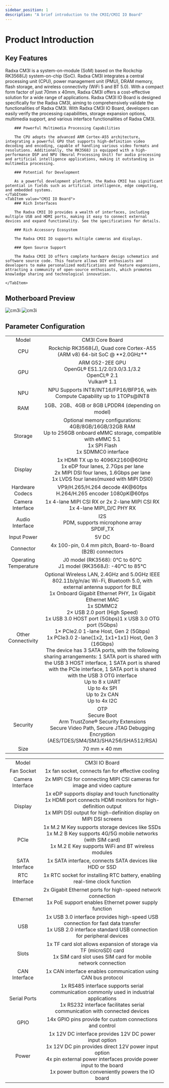 ```yaml
---
sidebar_position: 1
description: "A brief introduction to the CM3I/CM3I IO Board"
---
```


# Product Introduction

## Key Features

<Tabs queryString="model">
    <TabItem value="CM3I Core Board">
        Radxa CM3I is a system-on-module (SoM) based on the Rockchip RK3568(J) system-on-chip (SoC). Radxa CM3I integrates a central processing unit (CPU), power management unit (PMU), DRAM memory, flash storage, and wireless connectivity (WiFi 5 and BT 5.0). With a compact form factor of just 70mm x 40mm, Radxa CM3I offers a cost-effective solution for a wide range of applications.
    </TabItem>
    <TabItem value="CM3I IO Board">
        Radxa CM3I IO Board is designed specifically for the Radxa CM3I, aiming to comprehensively validate the functionalities of Radxa CM3I. With Radxa CM3I IO Board, developers can easily verify the processing capabilities, storage expansion options, multimedia support, and various interface functionalities of Radxa CM3I.
    </TabItem>
</Tabs>

<Tabs queryString="model">
    <TabItem value="CM3I Core Board">
        
        ### Powerful Multimedia Processing Capabilities

        The CPU adopts the advanced ARM Cortex-A55 architecture, integrating a powerful GPU that supports high-definition video decoding and encoding, capable of handling various video formats and resolutions. Additionally, the RK3568J is equipped with a high-performance DSP and NPU (Neural Processing Unit) for audio processing and artificial intelligence applications, making it outstanding in multimedia processing.

        ### Potential for Development

        As a powerful development platform, the Radxa CM3I has significant potential in fields such as artificial intelligence, edge computing, and embedded systems.
    </TabItem>
    <TabItem value="CM3I IO Board">
        ### Rich Interfaces

        The Radxa CM3I IO provides a wealth of interfaces, including multiple USB and HDMI ports, making it easy to connect external devices and expand functionality. See the specifications for details.

        ### Rich Accessory Ecosystem

        The Radxa CM3I IO supports multiple cameras and displays.

        ### Open Source Support

        The Radxa CM3I IO offers complete hardware design schematics and software source code. This feature allows DIY enthusiasts and developers to make personalized modifications and feature expansions, attracting a community of open-source enthusiasts, which promotes knowledge sharing and technological innovation.

    </TabItem>
</Tabs>

## Motherboard Preview

<Tabs queryString="model">
    <TabItem value="CM3I Core Board">
        <img src="/img/cm3i/cm3i-overview.webp" alt="cm3i" style={{ width: "80%" }} />
    </TabItem>
    <TabItem value="CM3I IO Board">
        <img src="/img/cm3i/cm3i-io-overview.webp" alt="cm3i" style={{ width: "80%" }} />
    </TabItem>
</Tabs>

## Parameter Configuration

<Tabs queryString="model">
    <TabItem value="CM3I Core Board">
        <table>
            <tr>
                <td align="center">Model</td>
                <td align="center">CM3I Core Board</td>
            </tr>
            <tr>
                <td align="center">CPU</td>
                <td align="center">Rockchip RK3568(J), Quad core Cortex-A55 (ARM v8) 64-bit SoC @ **2.0GHz**</td>
            </tr>
            <tr>
                <td align="center">GPU</td>
                <td align="center">ARM G52-2EE GPU<br/>OpenGL® ES1.1/2.0/3.0/3.1/3.2<br/>OpenCL® 2.1<br/>Vulkan® 1.1</td>
            </tr>
            <tr>
                <td align="center">NPU</td>
                <td align="center">NPU Supports INT8/INT16/FP16/BFP16, with Compute Capability up to 1TOPs@INT8</td>
            </tr>
            <tr>
                <td align="center">RAM</td>
                <td align="center">1GB、2GB、4GB or 8GB LPDDR4 (depending on model)</td>
            </tr>
            <tr>
                <td align="center">Storage</td>
                <td align="center">Optional memory configurations: 4GB/8GB/16GB/32GB RAM<br/>Up to 256GB onboard eMMC storage, compatible with eMMC 5.1<br/>1x SPI Flash<br/>1x SDMMC0 interface</td>
            </tr>
            <tr>
                <td align="center">Display</td>
                <td align="center">1x HDMI TX up to 4096X2160@60Hz<br/>1x eDP four lanes, 2.7Gps per lane<br/>2x MIPI DSI four lanes, 1.6Gbps per lane<br/>1x LVDS four lanes(muxed with MIPI DSI0)</td>
            </tr>
            <tr>
                <td align="center">Hardware Codecs</td>
                <td align="center">VP9/H.265/H.264 decode 4K@60fps<br/>H.264/H.265 encoder 1080pK@60fps</td>
            </tr>
            <tr>
                <td align="center">Camera Interface</td>
                <td align="center">1x 4-lane MIPI CSI RX or 2x 2-lane MIPI CSI RX<br/>1x 4-lane MIPI_D/C PHY RX</td>
            </tr>
            <tr>
                <td align="center">Audio Interface</td>
                <td align="center">I2S<br/>PDM, supports microphone array<br/>SPDIF_TX</td>
            </tr>
            <tr>
                <td align="center">Input Power</td>
                <td align="center">5V DC</td>
            </tr>
            <tr>
                <td align="center">Connector</td>
                <td align="center">4x 100-pin, 0.4 mm pitch, Board-to-Board (B2B) connectors</td>
            </tr>
            <tr>
                <td align="center">Operating Temperature</td>
                <td align="center">J0 model (RK3568): 0°C to 60°C<br/>J1 model (RK3568J): -40°C to 85°C</td>
            </tr>
            <tr>
                <td align="center">Other Connectivity</td>
                <td align="center">Optional Wireless LAN, 2.4GHz and 5.0GHz IEEE 802.11b/g/n/ac Wi-Fi, Bluetooth 5.0, with external antenna support for BLE<br/>1x Onboard Gigabit Ethernet PHY, 1x Gigabit Ethernet MAC<br/>1x SDMMC2<br/>2× USB 2.0 port (High Speed)<br/>1x USB 3.0 HOST port (5Gbps)1 x USB 3.0 OTG port (5Gbps)<br/>1× PCIe2.0 1-lane Host, Gen 2 (5Gbps)<br/>1x PCIe3.0 2-lane(1x2, 1x1+1x1) Host, Gen 3 (16Gbps)<br/>The device has 3 SATA ports, with the following sharing arrangements: 1 SATA port is shared with the USB 3 HOST interface, 1 SATA port is shared with the PCIe interface, 1 SATA port is shared with the USB 3 OTG interface<br/>Up to 8 x UART<br/>Up to 4x SPI<br/>Up to 2x CAN<br/>Up to 4x I2C<br/></td>
            </tr>
            <tr>
                <td align="center">Security</td>
                <td align="center">OTP<br/>Secure Boot<br/>Arm TrustZone® Security Extensions<br/>Secure Video Path, Secure JTAG Debugging<br/>Encryption (AES/TDES/SM4/SM3/SHA256/SHA512/RSA)</td>
            </tr>
            <tr>
                <td align="center">Size</td>
                <td align="center">70 mm × 40 mm </td>
            </tr>
        </table>
    </TabItem>
    <TabItem value="CM3I IO Board">
        <table>
            <tr>
                <td align="center">Model</td>
                <td align="center">CM3I IO Board</td>
            </tr>
            <tr>
                <td align="center">Fan Socket</td>
                <td align="center">1x fan socket, connects fan for effective cooling</td>
            </tr>
            <tr>
                <td align="center">Camera Interface</td>
                <td align="center">2x MIPI CSI for connecting MIPI CSI cameras for image and video capture</td>
            </tr>
            <tr>
                <td align="center">Display</td>
                <td align="center">1x eDP supports display and touch functionality<br/>1x HDMI port connects HDMI monitors for high-definition output<br/>1x MIPI DSI output for high-definition display on MIPI DSI screens</td>
            </tr>
            <tr>
                <td align="center">PCIe</td>
                <td align="center">1x M.2 M Key supports storage devices like SSDs<br/>1x M.2 B Key supports 4G/5G mobile networks (with SIM card)<br/>1x M.2 E Key supports WiFi and BT wireless modules</td>
            </tr>
            <tr>
                <td align="center">SATA Interface</td>
                <td align="center">1x SATA interface, connects SATA devices like HDD or SSD</td>
            </tr>
            <tr>
                <td align="center">RTC Interface</td>
                <td align="center">1x RTC socket for installing RTC battery, enabling real-time clock function</td>
            </tr>
            <tr>
                <td align="center">Ethernet</td>
                <td align="center">2x Gigabit Ethernet ports for high-speed network connection<br/>1x PoE support enables Ethernet power supply function</td>
            </tr>
            <tr>
                <td align="center">USB</td>
                <td align="center">1x USB 3.0 interface provides high-speed USB connection for fast data transfer<br/>1x USB 2.0 interface standard USB connection for peripheral devices</td>
            </tr>
            <tr>
                <td align="center">Slots</td>
                <td align="center">1x TF card slot allows expansion of storage via TF (microSD) card<br/>1x SIM card slot uses SIM card for mobile network connection</td>
            </tr>
            <tr>
                <td align="center">CAN Interface</td>
                <td align="center">1x CAN interface enables communication using CAN bus protocol</td>
            </tr>
            <tr>
                <td align="center">Serial Ports</td>
                <td align="center">1x RS485 interface supports serial communication commonly used in industrial applications<br/>1x RS232 interface facilitates serial communication with connected devices</td>
            </tr>
            <tr>
                <td align="center">GPIO</td>
                <td align="center">14x GPIO pins provide for custom connections and control</td>
            </tr>
            <tr>
                <td align="center">Power</td>
                <td align="center">1x 12V DC interface provides 12V DC power input option<br/>1x 12V DC pin provides direct 12V power input option<br/>4x pin external power interfaces provide power input to the board<br/>1x power button conveniently powers the IO board</td>
            </tr>
        </table>
    </TabItem>
</Tabs>
